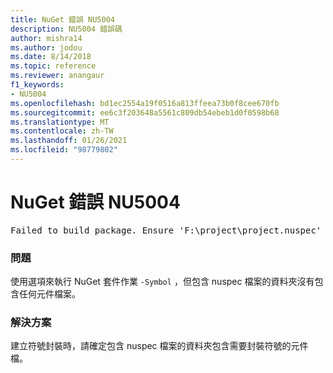 ```yaml
---
title: NuGet 錯誤 NU5004
description: NU5004 錯誤碼
author: mishra14
ms.author: jodou
ms.date: 8/14/2018
ms.topic: reference
ms.reviewer: anangaur
f1_keywords:
- NU5004
ms.openlocfilehash: bd1ec2554a19f0516a813ffeea73b0f8cee670fb
ms.sourcegitcommit: ee6c3f203648a5561c809db54ebeb1d0f0598b68
ms.translationtype: MT
ms.contentlocale: zh-TW
ms.lasthandoff: 01/26/2021
ms.locfileid: "98779802"
---
```

# <a name="nuget-error-nu5004"></a>NuGet 錯誤 NU5004
<pre>Failed to build package. Ensure 'F:\project\project.nuspec' includes assembly files. For help on building symbols package, visit http://docs.nuget.org/.</pre>

### <a name="issue"></a>問題

使用選項來執行 NuGet 套件作業 `-Symbol` ，但包含 nuspec 檔案的資料夾沒有包含任何元件檔案。 


### <a name="solution"></a>解決方案

建立符號封裝時，請確定包含 nuspec 檔案的資料夾包含需要封裝符號的元件檔。

